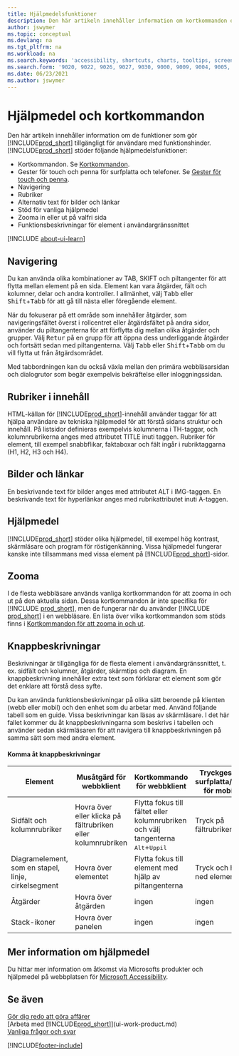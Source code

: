 ```yaml
---
title: Hjälpmedelsfunktioner
description: Den här artikeln innehåller information om kortkommandon och andra hjälpfunktioner i Business Central för personer med funktionshinder.
author: jswymer
ms.topic: conceptual
ms.devlang: na
ms.tgt_pltfrm: na
ms.workload: na
ms.search.keywords: 'accessibility, shortcuts, charts, tooltips, screen reader'
ms.search.form: '9020, 9022, 9026, 9027, 9030, 9000, 9009, 9004, 9005, 9024, 9006, 9007, 9010, 9016, 9017'
ms.date: 06/23/2021
ms.author: jswymer
---
```

# <a name="accessibility-and-keyboard-shortcuts"></a><a name="accessibility-and-keyboard-shortcuts"></a>Hjälpmedel och kortkommandon

Den här artikeln innehåller information om de funktioner som gör [!INCLUDE[prod_short](includes/prod_short.md)] tillgängligt för användare med funktionshinder. [!INCLUDE[prod_short](includes/prod_short.md)] stöder följande hjälpmedelsfunktioner:  

- Kortkommandon. Se [Kortkommandon](keyboard-shortcuts.md).
- Gester för touch och penna för surfplatta och telefoner. Se [Gester för touch och penna](touch-gestures.md).
- Navigering  
- Rubriker  
- Alternativ text för bilder och länkar  
- Stöd för vanliga hjälpmedel 
- Zooma in eller ut på valfri sida
- Funktionsbeskrivningar för element i användargränssnittet

[!INCLUDE [about-ui-learn](includes/about-ui-learn.md)]

## <a name="navigation"></a><a name="navigation"></a><a name="Navigation"></a> Navigering
  
Du kan använda olika kombinationer av TAB, SKIFT och piltangenter för att flytta mellan element på en sida. Element kan vara åtgärder, fält och kolumner, delar och andra kontroller. I allmänhet, välj <kbd>Tabb</kbd> eller <kbd>Shift</kbd>+<kbd>Tabb</kbd> för att gå till nästa eller föregående element.

När du fokuserar på ett område som innehåller åtgärder, som navigeringsfältet överst i rollcentret eller åtgärdsfältet på andra sidor, använder du piltangenterna för att förflytta dig mellan olika åtgärder och grupper. Välj <kbd>Retur</kbd> på en grupp för att öppna dess underliggande åtgärder och fortsätt sedan med piltangenterna. Välj <kbd>Tabb</kbd> eller <kbd>Shift</kbd>+<kbd>Tabb</kbd> om du vill flytta ut från åtgärdsområdet.

Med tabbordningen kan du också växla mellan den primära webbläsarsidan och dialogrutor som begär exempelvis bekräftelse eller inloggningssidan.  

## <a name="headings-in-content"></a><a name="headings-in-content"></a><a name="Headings"></a> Rubriker i innehåll

HTML-källan för [!INCLUDE[prod_short](includes/prod_short.md)]-innehåll använder taggar för att hjälpa användare av tekniska hjälpmedel för att förstå sidans struktur och innehåll. På listsidor definieras exempelvis kolumnerna i TH-taggar, och kolumnrubrikerna anges med attributet TITLE inuti taggen. Rubriker för element, till exempel snabbflikar, faktaboxar och fält ingår i rubriktaggarna (H1, H2, H3 och H4).  

## <a name="image-and-links"></a><a name="image-and-links"></a><a name="Images"></a> Bilder och länkar

En beskrivande text för bilder anges med attributet ALT i IMG-taggen. En beskrivande text för hyperlänkar anges med rubrikattributet inuti A-taggen.  

## <a name="assistive-technologies"></a><a name="assistive-technologies"></a><a name="AssistiveTech"></a> Hjälpmedel

[!INCLUDE[prod_short](includes/prod_short.md)] stöder olika hjälpmedel, till exempel hög kontrast, skärmläsare och program för röstigenkänning. Vissa hjälpmedel fungerar kanske inte tillsammans med vissa element på [!INCLUDE[prod_short](includes/prod_short.md)]-sidor.  

## <a name="zoom"></a><a name="zoom"></a><a name="zoom"></a> Zooma

I de flesta webbläsare används vanliga kortkommandon för att zooma in och ut på den aktuella sidan. Dessa kortkommandon är inte specifika för [!INCLUDE [prod_short](includes/prod_short.md)], men de fungerar när du använder [!INCLUDE [prod_short](includes/prod_short.md)] i en webbläsare. En lista över vilka kortkommandon som stöds finns i [Kortkommandon för att zooma in och ut](keyboard-shortcuts.md#zoomshortcuts).

## <a name="tooltips"></a><a name="tooltips"></a>Knappbeskrivningar

Beskrivningar är tillgängliga för de flesta element i användargränssnittet, t. ex. sidfält och kolumner, åtgärder, skärmtips och diagram. En knappbeskrivning innehåller extra text som förklarar ett element som gör det enklare att förstå dess syfte. 

Du kan använda funktionsbeskrivningar på olika sätt beroende på klienten (webb eller mobil) och den enhet som du arbetar med. Använd följande tabell som en guide. Vissa beskrivningar kan läsas av skärmläsare. I det här fallet kommer du åt knappbeskrivningarna som beskrivs i tabellen och använder sedan skärmläsaren för att navigera till knappbeskrivningen på samma sätt som med andra element.

#### <a name="accessing-tooltips"></a><a name="accessing-tooltips"></a>Komma åt knappbeskrivningar

|Element|Musåtgärd för webbklient|Kortkommando för webbklient|Tryckgester på surfplatta/telefon för mobilapp|Stöd för skärmläsare|
|-------|-----------------|------------|--------------------------|---------------------|
|Sidfält och kolumnrubriker|Hovra över eller klicka på fältrubriken eller kolumnrubriken|Flytta fokus till fältet eller kolumnrubriken och välj tangenterna <kbd>Alt</kbd>+<kbd>Uppil</kbd>|Tryck på fältrubriken |ja|
|Diagramelement, som en stapel, linje, cirkelsegment|Hovra över elementet|Flytta fokus till element med hjälp av piltangenterna|Tryck och håll ned elementet|ja|
|Åtgärder|Hovra över åtgärden|ingen|ingen |nej|
|Stack-ikoner|Hovra över panelen |ingen|ingen|nej|


<!--
- With a mouse, hover over the element.
- With keyboard, press the Alt+Up Arrow keys.
- On a tablet or phone, tap and hold on the element. To learn about more gestures, see [Touch and Pen Gestures](touch-gestures.md)

-->

## <a name="for-more-accessibility-information"></a><a name="for-more-accessibility-information"></a>Mer information om hjälpmedel

Du hittar mer information om åtkomst via Microsofts produkter och hjälpmedel på webbplatsen för [Microsoft Accessibility](https://go.microsoft.com/fwlink/?LinkId=262160).

## <a name="see-also"></a><a name="see-also"></a>Se även

[Gör dig redo att göra affärer](ui-get-ready-business.md)  
[Arbeta med [!INCLUDE[prod_short](includes/prod_short.md)]](ui-work-product.md)  
[Vanliga frågor och svar](across-faq.yml)  

[!INCLUDE[footer-include](includes/footer-banner.md)]
